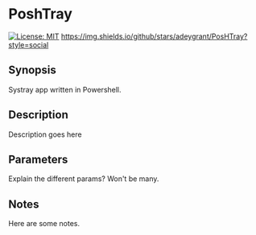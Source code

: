 # PoshTray
[![License: MIT](https://img.shields.io/badge/License-MIT-yellow.svg)](https://opensource.org/licenses/MIT)
https://img.shields.io/github/stars/adeygrant/PosHTray?style=social
## Synopsis
Systray app written in Powershell.
## Description
Description goes here
## Parameters
Explain the different params? Won't be many.
## Notes
Here are some notes.
